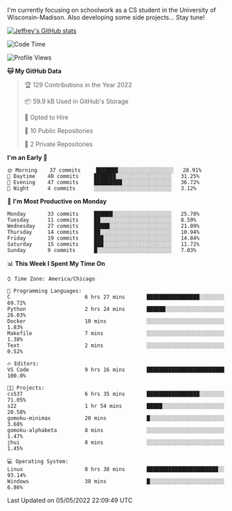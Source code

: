 

I'm currently focusing on schoolwork as a CS student in the University of Wisconsin-Madison.
Also developing some side projects...
Stay tune!

<!-- [![wakatime](https://wakatime.com/badge/user/99a12255-d5fa-4530-a56f-b1f6efe8669d.svg?style=for-the-badge)](https://wakatime.com/@99a12255-d5fa-4530-a56f-b1f6efe8669d) -->

[![Jeffrey's GitHub stats](https://github-readme-stats.vercel.app/api?username=slijeff&count_private=true&show_icons=true)](https://github.com/anuraghazra/github-readme-stats)

<!-- [![Jeffrey's wakatime stats](https://github-readme-stats.vercel.app/api/wakatime?username=slijeff&custom_title=Coding+Time+Last+Week)](https://github.com/slijeff/github-readme-stats) -->

<!-- [![Top Langs](https://github-readme-stats.vercel.app/api/top-langs/?username=slijeff&count_private=true&langs_count=8&hide=javascript&custom_title=Repo+Languages)](https://github.com/anuraghazra/github-readme-stats) -->

<!--START_SECTION:waka-->
![Code Time](http://img.shields.io/badge/Code%20Time-41%20hrs%2029%20mins-blue)

![Profile Views](http://img.shields.io/badge/Profile%20Views-2-blue)

**🐱 My GitHub Data** 

> 🏆 129 Contributions in the Year 2022
 > 
> 📦 59.9 kB Used in GitHub's Storage 
 > 
> 💼 Opted to Hire
 > 
> 📜 10 Public Repositories 
 > 
> 🔑 2 Private Repositories  
 > 
**I'm an Early 🐤** 

```text
🌞 Morning    37 commits     ███████░░░░░░░░░░░░░░░░░░   28.91% 
🌆 Daytime    40 commits     ███████░░░░░░░░░░░░░░░░░░   31.25% 
🌃 Evening    47 commits     █████████░░░░░░░░░░░░░░░░   36.72% 
🌙 Night      4 commits      ░░░░░░░░░░░░░░░░░░░░░░░░░   3.12%

```
📅 **I'm Most Productive on Monday** 

```text
Monday       33 commits     ██████░░░░░░░░░░░░░░░░░░░   25.78% 
Tuesday      11 commits     ██░░░░░░░░░░░░░░░░░░░░░░░   8.59% 
Wednesday    27 commits     █████░░░░░░░░░░░░░░░░░░░░   21.09% 
Thursday     14 commits     ██░░░░░░░░░░░░░░░░░░░░░░░   10.94% 
Friday       19 commits     ███░░░░░░░░░░░░░░░░░░░░░░   14.84% 
Saturday     15 commits     ███░░░░░░░░░░░░░░░░░░░░░░   11.72% 
Sunday       9 commits      █░░░░░░░░░░░░░░░░░░░░░░░░   7.03%

```


📊 **This Week I Spent My Time On** 

```text
⌚︎ Time Zone: America/Chicago

💬 Programming Languages: 
C                        6 hrs 27 mins       █████████████████░░░░░░░░   69.72% 
Python                   2 hrs 24 mins       ██████░░░░░░░░░░░░░░░░░░░   26.03% 
Docker                   10 mins             ░░░░░░░░░░░░░░░░░░░░░░░░░   1.83% 
Makefile                 7 mins              ░░░░░░░░░░░░░░░░░░░░░░░░░   1.38% 
Text                     2 mins              ░░░░░░░░░░░░░░░░░░░░░░░░░   0.52%

🔥 Editors: 
VS Code                  9 hrs 16 mins       █████████████████████████   100.0%

🐱‍💻 Projects: 
cs537                    6 hrs 35 mins       █████████████████░░░░░░░░   71.05% 
s22                      1 hr 54 mins        █████░░░░░░░░░░░░░░░░░░░░   20.58% 
gomoku-minimax           20 mins             █░░░░░░░░░░░░░░░░░░░░░░░░   3.68% 
gomoku-alphabeta         8 mins              ░░░░░░░░░░░░░░░░░░░░░░░░░   1.47% 
jhui                     8 mins              ░░░░░░░░░░░░░░░░░░░░░░░░░   1.45%

💻 Operating System: 
Linux                    8 hrs 38 mins       ███████████████████████░░   93.14% 
Windows                  38 mins             █░░░░░░░░░░░░░░░░░░░░░░░░   6.86%

```


 Last Updated on 05/05/2022 22:09:49 UTC
<!--END_SECTION:waka-->
